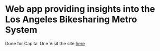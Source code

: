 # Web app providing insights into the Los Angeles Bikesharing Metro System
Done for Capital One
Visit the site [here](samuelzhang.me/LABikes "LA Bikes")